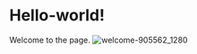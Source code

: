 # Hello-world!

Welcome to the page.
![welcome-905562_1280](https://user-images.githubusercontent.com/102954934/213128458-8633976e-81fc-4b3e-902e-fb475929b55c.png)
